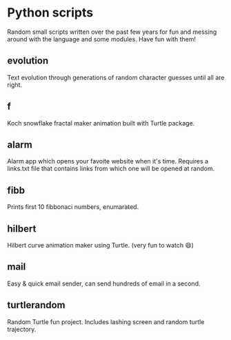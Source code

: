# Python scripts 

Random small scripts written over the past few years for fun and messing around with the language and some modules. Have fun with them!

## evolution
Text evolution through generations of random character guesses until all are right. 

## f
Koch snowflake fractal maker animation built with Turtle package. 

## alarm
Alarm app which opens your favoite website when it's time. Requires a links.txt file that contains links from which one will be opened at random.

## fibb
Prints first 10 fibbonaci numbers, enumarated. 

## hilbert
Hilbert curve animation maker using Turtle. (very fun to watch 😄)

## mail
Easy & quick email sender, can send hundreds of email in a second. 

## turtlerandom
Random Turtle fun project. Includes lashing screen and random turtle trajectory.



